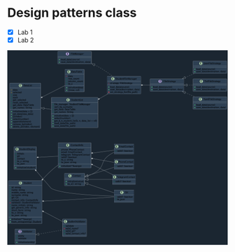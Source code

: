 # Design patterns class 


- [x] Lab 1
- [x] Lab 2

<img width="800" alt="Lab2" src="Images/Diagram-1.png?raw=true">
